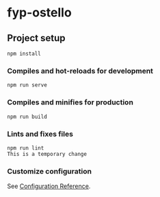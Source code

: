 # fyp-ostello

## Project setup

```
npm install
```

### Compiles and hot-reloads for development

```
npm run serve
```

### Compiles and minifies for production

```
npm run build
```

### Lints and fixes files

```
npm run lint
This is a temporary change
```

### Customize configuration

See [Configuration Reference](https://cli.vuejs.org/config/).
